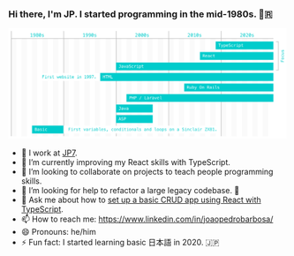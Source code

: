 ### Hi there, I'm JP. I started programming in the mid-1980s. 👨🇷

![Timeline](images/timeline.png)

- 🔭 I work at [JP7](https://www.jp7.com.br).
- 🌱 I’m currently improving my React skills with TypeScript.
- 👯 I’m looking to collaborate on projects to teach people programming skills.
- 🤔 I’m looking for help to refactor a large legacy codebase. 💪
- 💬 Ask me about how to [set up a basic CRUD app using React with TypeScript](https://github.com/jp7internet/typescript-crud).
- 📫 How to reach me: https://www.linkedin.com/in/joaopedrobarbosa/
- 😄 Pronouns: he/him
- ⚡ Fun fact: I started learning basic 日本語 in 2020. 🇯🇵
